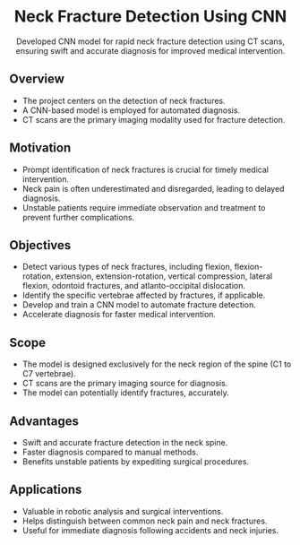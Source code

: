 <h1 align="center">Neck Fracture Detection Using CNN</h1>

<p align="center">
  Developed CNN model for rapid neck fracture detection using CT scans, ensuring swift and accurate diagnosis for improved medical intervention.
</p>

## Overview

- The project centers on the detection of neck fractures.
- A CNN-based model is employed for automated diagnosis.
- CT scans are the primary imaging modality used for fracture detection.

## Motivation

- Prompt identification of neck fractures is crucial for timely medical intervention.
- Neck pain is often underestimated and disregarded, leading to delayed diagnosis.
- Unstable patients require immediate observation and treatment to prevent further complications.

## Objectives

- Detect various types of neck fractures, including flexion, flexion-rotation, extension, extension-rotation, vertical compression, lateral flexion, odontoid fractures, and atlanto-occipital dislocation.
- Identify the specific vertebrae affected by fractures, if applicable.
- Develop and train a CNN model to automate fracture detection.
- Accelerate diagnosis for faster medical intervention.

## Scope

- The model is designed exclusively for the neck region of the spine (C1 to C7 vertebrae).
- CT scans are the primary imaging source for diagnosis.
- The model can potentially identify fractures, accurately.

## Advantages

- Swift and accurate fracture detection in the neck spine.
- Faster diagnosis compared to manual methods.
- Benefits unstable patients by expediting surgical procedures.

## Applications

- Valuable in robotic analysis and surgical interventions.
- Helps distinguish between common neck pain and neck fractures.
- Useful for immediate diagnosis following accidents and neck injuries.
